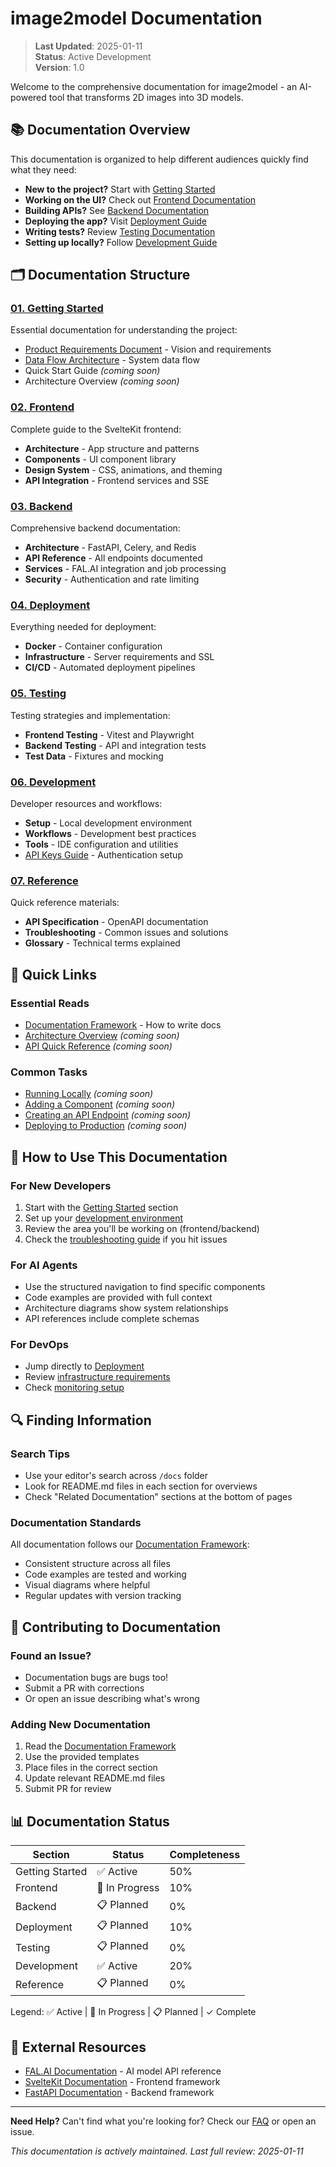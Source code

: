 # image2model Documentation

> **Last Updated**: 2025-01-11  
> **Status**: Active Development  
> **Version**: 1.0

Welcome to the comprehensive documentation for image2model - an AI-powered tool that transforms 2D images into 3D models.

## 📚 Documentation Overview

This documentation is organized to help different audiences quickly find what they need:

- **New to the project?** Start with [Getting Started](./01-getting-started/README.md)
- **Working on the UI?** Check out [Frontend Documentation](./02-frontend/README.md)
- **Building APIs?** See [Backend Documentation](./03-backend/README.md)
- **Deploying the app?** Visit [Deployment Guide](./04-deployment/README.md)
- **Writing tests?** Review [Testing Documentation](./05-testing/README.md)
- **Setting up locally?** Follow [Development Guide](./06-development/README.md)

## 🗂️ Documentation Structure

### [01. Getting Started](./01-getting-started/)
Essential documentation for understanding the project:
- [Product Requirements Document](./01-getting-started/3d-image-prd.md) - Vision and requirements
- [Data Flow Architecture](./01-getting-started/image2model-data-flow.md) - System data flow
- Quick Start Guide *(coming soon)*
- Architecture Overview *(coming soon)*

### [02. Frontend](./02-frontend/)
Complete guide to the SvelteKit frontend:
- **Architecture** - App structure and patterns
- **Components** - UI component library
- **Design System** - CSS, animations, and theming
- **API Integration** - Frontend services and SSE

### [03. Backend](./03-backend/)
Comprehensive backend documentation:
- **Architecture** - FastAPI, Celery, and Redis
- **API Reference** - All endpoints documented
- **Services** - FAL.AI integration and job processing
- **Security** - Authentication and rate limiting

### [04. Deployment](./04-deployment/)
Everything needed for deployment:
- **Docker** - Container configuration
- **Infrastructure** - Server requirements and SSL
- **CI/CD** - Automated deployment pipelines

### [05. Testing](./05-testing/)
Testing strategies and implementation:
- **Frontend Testing** - Vitest and Playwright
- **Backend Testing** - API and integration tests
- **Test Data** - Fixtures and mocking

### [06. Development](./06-development/)
Developer resources and workflows:
- **Setup** - Local development environment
- **Workflows** - Development best practices
- **Tools** - IDE configuration and utilities
- [API Keys Guide](./06-development/setup/API_KEYS_GUIDE.md) - Authentication setup

### [07. Reference](./07-reference/)
Quick reference materials:
- **API Specification** - OpenAPI documentation
- **Troubleshooting** - Common issues and solutions
- **Glossary** - Technical terms explained

## 🎯 Quick Links

### Essential Reads
- [Documentation Framework](./DOCUMENTATION_FRAMEWORK.md) - How to write docs
- [Architecture Overview](./01-getting-started/architecture-overview.md) *(coming soon)*
- [API Quick Reference](./03-backend/api-reference/endpoints-overview.md) *(coming soon)*

### Common Tasks
- [Running Locally](./06-development/setup/local-development.md) *(coming soon)*
- [Adding a Component](./02-frontend/components/component-library.md) *(coming soon)*
- [Creating an API Endpoint](./03-backend/api-reference/endpoints-overview.md) *(coming soon)*
- [Deploying to Production](./04-deployment/README.md) *(coming soon)*

## 📖 How to Use This Documentation

### For New Developers
1. Start with the [Getting Started](./01-getting-started/) section
2. Set up your [development environment](./06-development/setup/local-development.md)
3. Review the area you'll be working on (frontend/backend)
4. Check the [troubleshooting guide](./07-reference/troubleshooting/common-errors.md) if you hit issues

### For AI Agents
- Use the structured navigation to find specific components
- Code examples are provided with full context
- Architecture diagrams show system relationships
- API references include complete schemas

### For DevOps
- Jump directly to [Deployment](./04-deployment/)
- Review [infrastructure requirements](./04-deployment/infrastructure/server-requirements.md)
- Check [monitoring setup](./04-deployment/infrastructure/monitoring.md)

## 🔍 Finding Information

### Search Tips
- Use your editor's search across `/docs` folder
- Look for README.md files in each section for overviews
- Check "Related Documentation" sections at the bottom of pages

### Documentation Standards
All documentation follows our [Documentation Framework](./DOCUMENTATION_FRAMEWORK.md):
- Consistent structure across all files
- Code examples are tested and working
- Visual diagrams where helpful
- Regular updates with version tracking

## 🤝 Contributing to Documentation

### Found an Issue?
- Documentation bugs are bugs too!
- Submit a PR with corrections
- Or open an issue describing what's wrong

### Adding New Documentation
1. Read the [Documentation Framework](./DOCUMENTATION_FRAMEWORK.md)
2. Use the provided templates
3. Place files in the correct section
4. Update relevant README.md files
5. Submit PR for review

## 📊 Documentation Status

| Section | Status | Completeness |
|---------|---------|--------------|
| Getting Started | ✅ Active | 50% |
| Frontend | 🚧 In Progress | 10% |
| Backend | 📋 Planned | 0% |
| Deployment | 📋 Planned | 10% |
| Testing | 📋 Planned | 0% |
| Development | ✅ Active | 20% |
| Reference | 📋 Planned | 0% |

Legend: ✅ Active | 🚧 In Progress | 📋 Planned | ✓ Complete

## 🔗 External Resources

- [FAL.AI Documentation](https://fal.ai/docs) - AI model API reference
- [SvelteKit Documentation](https://kit.svelte.dev/docs) - Frontend framework
- [FastAPI Documentation](https://fastapi.tiangolo.com/) - Backend framework

---

**Need Help?** Can't find what you're looking for? Check our [FAQ](./07-reference/troubleshooting/faq.md) or open an issue.

*This documentation is actively maintained. Last full review: 2025-01-11*